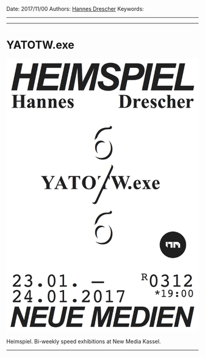 Date: 2017/11/00
Authors: [Hannes Drescher](https://www.twitter.com/_krisekrise_)
Keywords:

---
---

# YATOTW.exe

![](heimspiel_6_hannes.png)

Heimspiel. Bi-weekly speed exhibitions at New Media Kassel.

---
